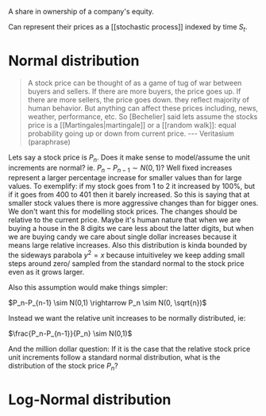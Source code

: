 A share in ownership of a company's equity. 

Can represent their prices as a [[stochastic process]] indexed by time $S_t$.

# Normal distribution

> A stock price can be thought of as a game of tug of war between buyers and sellers. If there are more buyers, the price goes up. If there are more sellers, the price goes down. they reflect majority of human behavior. But anything can affect these prices including, news, weather, performance, etc. So [Bechelier] said lets assume the stocks price is a [[Martingales|martingale]] or a [[random walk]]: equal probability going up or down from current price. 
> --- Veritasium (paraphrase)



Lets say a stock price is $P_n$. Does it make sense to model/assume the unit increments are normal? ie. $P_n-P_{n-1} \sim N(0,1)$?  Well fixed increases represent a larger percentage increase for smaller values than for large values. To exemplify: if my stock goes from 1 to 2 it increased by 100\%, but if it goes from 400 to 401 then it barely increased. So this is saying that at smaller stock values there is more aggressive changes than for bigger ones. We don't want this for modelling stock prices. The changes should be relative to the current price. Maybe it's human nature that when we are buying a house in the 8 digits we care less about the latter digits, but when we are buying candy we care about single dollar increases because it means large relative increases. Also this distribution is kinda bounded by the sideways parabola $y^2=x$ because intuitiveley we keep adding small steps around zero/ sampled from the standard normal to the stock price even as it grows larger. 


Also this assumption would make things simpler:

$P_n-P_{n-1} \sim N(0,1)  \rightarrow P_n \sim N(0, \sqrt{n})$

  
Instead we want the relative unit increases to be normally distributed, ie:

$\frac{P_n-P_{n-1}}{P_n} \sim N(0,1)$

  

And the million dollar question: If it is the case that the relative stock price unit increments follow a standard normal distribution, what is the distribution of the stock price $P_n$?



# Log-Normal distribution




